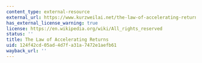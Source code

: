 ```yaml
---
content_type: external-resource
external_url: https://www.kurzweilai.net/the-law-of-accelerating-returns
has_external_license_warning: true
license: https://en.wikipedia.org/wiki/All_rights_reserved
status: ''
title: The Law of Accelerating Returns
uid: 124f42cd-05ad-4d7f-a31a-7472e1aefb61
wayback_url: ''
---
```

